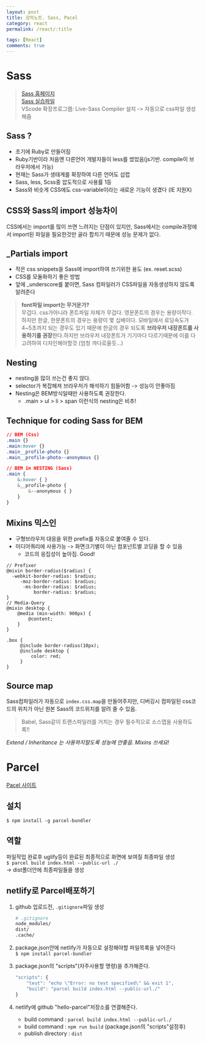 ```yaml
---
layout: post
title: 강의노트. Sass, Pacel
category: react
permalink: /react/:title

tags: [React]
comments: true
---
```


# Sass
>[Sass 홈페이지](http://sass-lang.com/)  
>[Sass 실습파일](http://github.com/underbleu/hello-sass)  
>VScode 확장프로그램: Live-Sass Compiler 설치 -> 자동으로 css파일 생성해줌

## Sass ?
* 초기에 Ruby로 만들어짐
* Ruby기반이라 처음엔 다른언어 개발자들이 less를 썼었음(js기반. compile이 브라우저에서 가능)
* 현재는 Sass가 생태계를 확장하여 다른 언어도 섭렵
* Sass, less, Scss중 압도적으로 사용률 1등
* Sass와 비슷게 CSS에도 css-variable이라는 새로운 기능이 생겼다 (IE 지원X)

## CSS와 Sass의 import 성능차이
CSS에서는 import를 많이 쓰면 느려지는 단점이 있지만, Sass에서는 compile과정에서 import된 파일을 필요한것만 골라 합치기 때문에 성능 문제가 없다.

## _Partials import
* 작은 css snippets을 Sass에 import하여 쓰기위한 용도 (ex. reset.scss)
* CSS를 모듈화하기 좋은 방법
* 앞에 _underscore를 붙이면, Sass 컴파일러가 CSS파일을 자동생성하지 않도록 알려준다

> **font파일 import는 무거운가?**  
무겁다. css가아니라 폰트파일 자체가 무겁다.
영문폰트의 경우는 용량이작다. 하지만 한글, 한문폰트의 경우는 용량이 몇 십배이다.
모바일에서 로딩속도가 4~5초까지 되는 경우도 있기 때문에 한글의 경우 되도록 **브라우저 내장폰트를 사용하기를 권장**한다.하지만 브라우저 내장폰트가 기기마다 다르기때문에 이를 다 고려하여 디자인해야할것 (엄청 까다로울듯...)

## Nesting
* nesting을 많이 쓰는건 좋지 않다.
* selector가 복잡해져 브라우저가 해석하기 힘들어함 -> 성능이 안좋아짐
* Nesting은 BEM방식일때만 사용하도록 권장한다.
    * .main > ul > li > span 이런식의 nesting은 비추!

## Technique for coding Sass for BEM
```css
// BEM (Css)
.main {}
.main:hover {}
.main__profile-photo {}
.main__profile-photo--anonymous {}

// BEM in NESTING (Sass)
.main {
    &:hover { }
    &__profile-photo {
        &--anonymous { }
    }
}
```

## Mixins 믹스인
* 구형브라우저 대응을 위한 prefix를 자동으로 붙여줄 수 있다.
* 미디어쿼리에 사용가능 -> 화면크기별이 아닌 컴포넌트별 코딩을 할 수 있음
    * 코드의 응집성이 높아짐. Good!
```less
// Prefixer
@mixin border-radius($radius) {
  -webkit-border-radius: $radius;
     -moz-border-radius: $radius;
      -ms-border-radius: $radius;
          border-radius: $radius;
}
// Media-Query
@mixin desktop {
    @media (min-width: 900px) {
        @content;
    }
}

.box {
     @include border-radius(10px);
     @include desktop {
         color: red;
     }
}
```

## Source map
Sass컴파일러가 자동으로 `index.css.map`을 만들어주지만, 디버깅시 컴파일된 css코드의 위치가 아닌 원본 Sass의 코드위치를 알려 줄 수 있음.
> Babel, Sass같이 트랜스파일러를 거치는 경우 필수적으로 소스맵을 사용하도록!!

*Extend / Inheritance 는 사용하지말도록 성능에 안좋음. Mixins 쓰세요!*



# Parcel
[Pacel 사이트](https://ko.parceljs.org/)

## 설치
`$ npm install -g parcel-bundler`

## 역할
파일작업 완료후 uglify등이 완료된 최종적으로 화면에 보여질 최종파일 생성  
`$ parcel build index.html --public-url ./`  
-> dist폴더안에 최종파일들을 생성

## netlify로 Parcel배포하기
1. github 업로드전, `.gitignore`파일 생성
    ```bash
    # .gitignore
    node_modules/
    dist/
    .cache/
    ```

2. package.json안에 netlify가 자동으로 설정해야할 파일목록을 넣어준다  
`$ npm install parcel-bundler`

3. package.json의 "scripts"(자주사용할 명령)을 추가해준다.
    ```js
    "scripts": {
        "test": "echo \"Error: no test specified\" && exit 1",
        "build": "parcel build index.html --public-url./"
    }
    ```
4. netlify에 github "hello-parcel"저장소를 연결해준다.
    * build command : `parcel build index.html --public-url./`
    * build command : `npm run build` (package.json의 "scripts"설정후)
    * publish directory : `dist`






